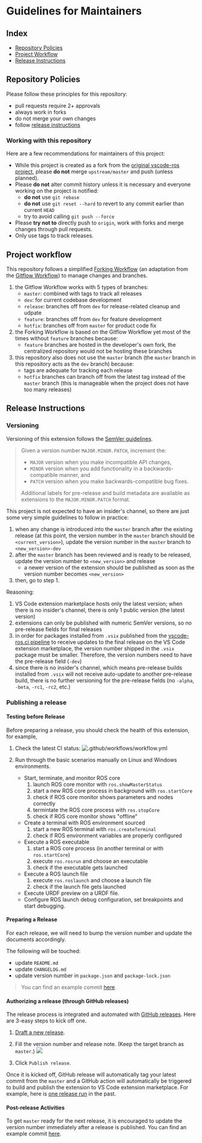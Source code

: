 # Guidelines for Maintainers

## Index

- [Repository Policies](#repository-policies)
- [Project Workflow](#project-workflow)
- [Release Instructions](#release-instructions)

## Repository Policies

Please follow these principles for this repository:

- pull requests require 2+ approvals
- always work in forks
- do not merge your own changes
- follow [release instructions](#release-instructions)

### Working with this repository

Here are a few recommendations for maintainers of this project:

- While this project is created as a fork from the [original vscode-ros project][ajshort_vscode-ros], please **do not** merge `upstream/master` and push (unless planned).
- Please **do not** alter commit history unless it is necessary and everyone working on the project is notified:
    - **do not** use `git rebase`
    - **do not** use `git reset --hard` to revert to any commit earlier than current `HEAD`
    - try to avoid calling `git push --force`
- Please **try not to** directly push to `origin`, work with forks and merge changes through pull requests.
- Only use tags to track releases.

## Project workflow

This repository follows a simplified [Forking Workflow][forking_workflow] (an adaptation from the [Gitflow Workflow][gitflow_workflow]) to manage changes and branches.

1. the Gitflow Workflow works with 5 types of branches:
    - `master`: combined with tags to track all releases
    - `dev`: for current codebase development
    - `release`: branches off from `dev` for release-related cleanup and udpate
    - `feature`: branches off from `dev` for feature development
    - `hotfix`: branches off from `master` for product code fix
2. the Forking Workflow is based on the Gitflow Workflow yet most of the times without `feature` branches because:
    - `feature` branches are hosted in the developer's own fork, the centralized repository would not be hosting these branches
3. this repository also does not use the `master` branch (the `master` branch in this repository acts as the `dev` branch) because:
    - tags are adequate for tracking each release
    - `hotfix` branches can branch off from the latest tag instead of the `master` branch (this is manageable when the project does not have too many releases)

## Release Instructions

### Versioning

Versioning of this extension follows the [SemVer guidelines][semver_guidelines].

> Given a version number `MAJOR.MINOR.PATCH`, increment the:
>
> - `MAJOR` version when you make incompatible API changes,
> - `MINOR` version when you add functionality in a backwards-compatible manner, and
> - `PATCH` version when you make backwards-compatible bug fixes.
>
> Additional labels for pre-release and build metadata are available as extensions to the `MAJOR.MINOR.PATCH` format.

This project is not expected to have an insider's channel, so there are just some very simple guidelines to follow in practice:

1. when any change is introduced into the `master` branch after the existing release (at this point, the version number in the `master` branch should be `<current_version>`), update the version number in the `master` branch to `<new_version>-dev`
2. after the `master` branch has been reviewed and is ready to be released, update the version number to `<new_version>` and release
    - a newer version of the extension should be published as soon as the version number becomes `<new_version>`
3. then, go to step 1.

Reasoning:

1. VS Code extension marketplace hosts only the latest version; when there is no insider's channel, there is only 1 public version (the latest version)
2. extensions can only be published with numeric SemVer versions, so no pre-release fields for final releases
3. in order for packages installed from `.vsix` published from the [vscode-ros.ci pipeline][vscode-ros.ci] to receive updates to the final release on the VS Code extension marketplace, the version number shipped in the `.vsix` package must be smaller. Therefore, the version numbers need to have the pre-release field (`-dev`)
4. since there is no insider's channel, which means pre-release builds installed from `.vsix` will not receive auto-update to another pre-release build, there is no further versioning for the pre-release fields (no `-alpha`, `-beta`, `-rc1`, `-rc2`, etc.)

### Publishing a release

#### Testing before Release

Before preparing a release, you should check the health of this extension, for example,

1. Check the latest CI status:
   ![.github/workflows/workflow.yml](https://github.com/ms-iot/vscode-ros/workflows/.github/workflows/workflow.yml/badge.svg?event=push)

2. Run through the basic scenarios manually on Linux and Windows environments.
    - Start, terminate, and monitor ROS core
        1. launch ROS core monitor with `ros.showMasterStatus`
        2. start a new ROS core process in background with `ros.startCore`
        3. check if ROS core monitor shows parameters and nodes correctly
        4. termintate the ROS core process with `ros.stopCore`
        5. check if ROS core monitor shows "offline"
    - Create a terminal with ROS environment sourced
        1. start a new ROS terminal with `ros.createTerminal`
        2. check if ROS environment variables are properly configured
    - Execute a ROS executable
        1. start a ROS core process (in another terminal or with `ros.startCore`)
        2. execute `ros.rosrun` and choose an executable
        3. check if the executable gets launched
    - Execute a ROS launch file
        1. execute `ros.roslaunch` and choose a launch file
        2. check if the launch file gets launched
    - Execute URDF preview on a URDF file.
    - Configure ROS launch debug configuration, set breakpoints and start debugging.

#### Preparing a Release

For each release, we will need to bump the version number and update the documents accordingly.

The following will be touched:

- update `README.md`
- update `CHANGELOG.md`
- update version number in `package.json` and `package-lock.json`

> You can find an example commit [here](https://github.com/ms-iot/vscode-ros/commit/3091180d319d2ca87736cd50c1293dd26151a0b8).

#### Authorizing a release (through GitHub releases)

The release process is integrated and automated with [GitHub releases](https://docs.github.com/en/github/administering-a-repository/about-releases). Here are 3-easy steps to kick off one.

1. [Draft a new release](https://github.com/ms-iot/vscode-ros/releases/new).

2. Fill the version number and release note. (Keep the target branch as `master`.)
   ![](/media/documentation/draft-release.png)

3. Click `Publish release`.

Once it is kicked off, GitHub release will automatically tag your latest commit from the `master` and a GitHub action will automatically be triggered to build and publish the extension to VS Code extension marketplace. For example, here is [one release run](https://github.com/ms-iot/vscode-ros/actions/runs/580197093) in the past.

#### Post-release Activities

To get `master` ready for the next release, it is encouraged to update the version number immediately after a release is published. You can find an example commit [here](https://github.com/ms-iot/vscode-ros/commit/3fd13ba1def4f0eee3a0fc9e0e58db7558e119a3).


<!-- link to external sites -->
[ajshort_vscode-ros]: https://github.com/ajshort/vscode-ros
[forking_workflow]: https://www.atlassian.com/git/tutorials/comparing-workflows/forking-workflow
[git_tagging]: https://git-scm.com/book/en/v2/Git-Basics-Tagging
[gitflow_workflow]: https://www.atlassian.com/git/tutorials/comparing-workflows/gitflow-workflow
[semver_guidelines]: https://semver.org/#semantic-versioning-specification-semver
[vscode-ros.ci]: https://github.com/ms-iot/vscode-ros/actions
